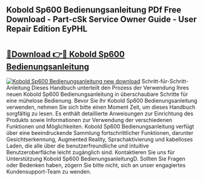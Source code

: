 ## Kobold Sp600 Bedienungsanleitung PDf Free Download - Part-cSk Service Owner Guide - User Repair Edition EyPHL

# <h2><a href="http://df3u0h.blite.top/?on=Kobold+Sp600+Bedienungsanleitung">🔗Download 👉🔴 Kobold Sp600 Bedienungsanleitung</a></h2>

[![Kobold Sp600 Bedienungsanleitung new download](https://i.imgur.com/lujVjoI.png)](http://df3u0h.blite.top/?on=Kobold+Sp600+Bedienungsanleitung)
Schritt-für-Schritt-Anleitung Dieses Handbuch unterteilt den Prozess der Verwendung Ihres neuen Kobold Sp600 Bedienungsanleitung in überschaubare Schritte für eine mühelose Bedienung. Bevor Sie Ihr Kobold Sp600 Bedienungsanleitung verwenden, nehmen Sie sich bitte einen Moment Zeit, um dieses Handbuch sorgfältig zu lesen. Es enthält detaillierte Anweisungen zur Einrichtung des Produkts sowie Informationen zur Verwendung der verschiedenen Funktionen und Möglichkeiten. Kobold Sp600 Bedienungsanleitung verfügt über eine beeindruckende Sammlung fortschrittlicher Funktionen, darunter Gesichtserkennung, Augmented Reality, Sprachaktivierung und kabelloses Laden, die alle über die benutzerfreundliche und intuitive Benutzeroberfläche leicht zugänglich sind. Kontaktieren Sie uns für Unterstützung Kobold Sp600 BedienungsanleitungD. Sollten Sie Fragen oder Bedenken haben, zögern Sie bitte nicht, sich an unser engagiertes Kundensupport-Team zu wenden.
